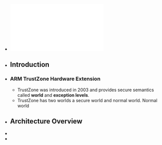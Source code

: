 - ![LiSOSP21.pdf](../assets/LiSOSP21_1696692866479_0.pdf)
- ## Introduction
- ### ARM TrustZone Hardware Extension
	- TrustZone was introduced in 2003 and provides secure semantics called **world** and **exception levels**.
	- TrustZone has two worlds a secure world and normal world. Normal world
- ## Architecture Overview
-
-